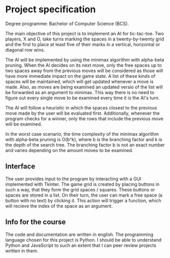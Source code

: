 # Project specification
Degree programme: Bachelor of Computer Science (BCS).

The main objective of this project is to implement an AI for tic-tac-toe. Two players, X and O, take turns marking the spaces in a twenty-by-twenty grid and the first to place at least five of their marks in a vertical, horizontal or diagonal row wins.

The AI will be implemented by using the minimax algorithm with alpha-beta pruning. When the AI decides on its next move, only the free spaces up to two spaces away from the previous moves will be considered as those will have more immediate impact on the game state. A list of these kinds of spaces will be maintained, which will get updated whenever a move is made. Also, as moves are being examined an updated versio of the list will be forwarded as an argument to minimax. This way there is no need to figure out every single move to be examined every time it is the AI's turn. 

The AI will follow a heuristic in which the spaces closest to the previous move made by the user will be evaluated first. Additionally, whenever the program checks for a winner, only the rows that include the previous move will be examined.

In the worst case scenario, the time complexity of the minimax algorithm with alpha-beta pruning is O(b^k), where b is the branching factor and k is the depth of the search tree. The branching factor b is not an exact number and varies depending on the amount moves to be examined.

## Interface
The user provides input to the program by interacting with a GUI implemented with Tkinter. The game grid is created by placing buttons in such a way, that they form the grid spaces / squares. These buttons or spaces are stored in a list. On their turn, the user can mark a free space (a button with no text) by clicking it. This action will trigger a function, which will recieve the index of the space as an argument. 

## Info for the course
The code and documentation are written in english. The programming language chosen for this project is Python. I should be able to understand Python and JavaScript to such an extent that I can peer review projects written in them.
